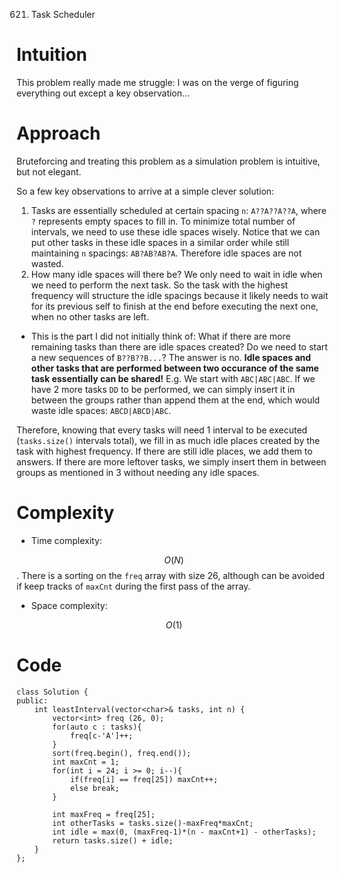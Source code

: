 621. Task Scheduler

# Intuition
<!-- Describe your first thoughts on how to solve this problem. -->
This problem really made me struggle: I was on the verge of figuring everything out except a key observation...

# Approach
<!-- Describe your approach to solving the problem. -->
Bruteforcing and treating this problem as a simulation problem is intuitive, but not elegant.

So a few key observations to arrive at a simple clever solution:
1. Tasks are essentially scheduled at certain spacing `n`: `A??A??A??A`, where `?` represents empty spaces to fill in. To minimize total number of intervals, we need to use these idle spaces wisely. Notice that we can put other tasks in these idle spaces in a similar order while still maintaining `n` spacings: `AB?AB?AB?A`. Therefore idle spaces are not wasted.
2. How many idle spaces will there be? We only need to wait in idle when we need to perform the next task. So the task with the highest frequency will structure the idle spacings because it likely needs to wait for its previous self to finish at the end before executing the next one, when no other tasks are left.
- This is the part I did not initially think of: What if there are more remaining tasks than there are idle spaces created? Do we need to start a new sequences of `B??B??B...`? The answer is no. **Idle spaces and other tasks that are performed between two occurance of the same task essentially can be shared!** E.g. We start with `ABC|ABC|ABC`. If we have 2 more tasks `DD` to be performed, we can simply insert it in between the groups rather than append them at the end, which would waste idle spaces: `ABCD|ABCD|ABC`. 

Therefore, knowing that every tasks will need 1 interval to be executed (`tasks.size()` intervals total), we fill in as much idle places created by the task with highest frequency. If there are still idle places, we add them to answers. If there are more leftover tasks, we simply insert them in between groups as mentioned in 3 without needing any idle spaces.

# Complexity
- Time complexity:
<!-- Add your time complexity here, e.g. $$O(n)$$ -->
$$O(N)$$. There is a sorting on the `freq` array with size 26, although can be avoided if keep tracks of `maxCnt` during the first pass of the array.
- Space complexity:
<!-- Add your space complexity here, e.g. $$O(n)$$ -->
$$O(1)$$
# Code
```
class Solution {
public:
    int leastInterval(vector<char>& tasks, int n) {
        vector<int> freq (26, 0);
        for(auto c : tasks){
            freq[c-'A']++;
        }
        sort(freq.begin(), freq.end());
        int maxCnt = 1;
        for(int i = 24; i >= 0; i--){
            if(freq[i] == freq[25]) maxCnt++;
            else break;
        }

        int maxFreq = freq[25];
        int otherTasks = tasks.size()-maxFreq*maxCnt;
        int idle = max(0, (maxFreq-1)*(n - maxCnt+1) - otherTasks);
        return tasks.size() + idle;
    }
};
```